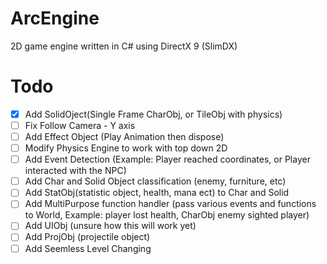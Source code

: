 # ArcEngine
2D game engine written in C# using DirectX 9 (SlimDX)

# Todo
- [x] Add SolidOject(Single Frame CharObj, or TileObj with physics)
- [ ] Fix Follow Camera - Y axis
- [ ] Add Effect Object (Play Animation then dispose)
- [ ] Modify Physics Engine to work with top down 2D
- [ ] Add Event Detection (Example: Player reached coordinates, or Player interacted with the NPC)
- [ ] Add Char and Solid Object classification (enemy, furniture, etc)
- [ ] Add StatObj(statistic object, health, mana ect) to Char and Solid 
- [ ] Add MultiPurpose function handler (pass various events and functions to World, Example: player lost health, CharObj enemy sighted player)
- [ ] Add UIObj (unsure how this will work yet)
- [ ] Add ProjObj (projectile object)
- [ ] Add Seemless Level Changing
